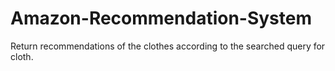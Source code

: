 # Amazon-Recommendation-System

Return recommendations of the clothes according to the searched query for cloth.
